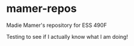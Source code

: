 # mamer-repos

Madie Mamer's repository for ESS 490F

Testing to see if I actually know what I am doing!
